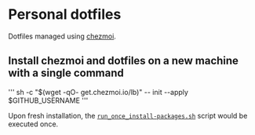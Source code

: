 # Personal dotfiles
Dotfiles managed using [chezmoi](https://www.chezmoi.io/).

## Install chezmoi and dotfiles on a new machine with a single command

'''
sh -c "$(wget -qO- get.chezmoi.io/lb)" -- init --apply $GITHUB_USERNAME
'''


Upon fresh installation, the [`run_once_install-packages.sh`](run_once_install-packages.sh) script would be executed once.

